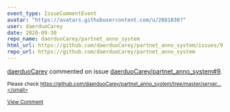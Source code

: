 ```yaml
---
event_type: IssueCommentEvent
avatar: "https://avatars.githubusercontent.com/u/2681830?"
user: daerduoCarey
date: 2020-09-30
repo_name: daerduoCarey/partnet_anno_system
html_url: https://github.com/daerduoCarey/partnet_anno_system/issues/9
repo_url: https://github.com/daerduoCarey/partnet_anno_system
---
```


<a href='https://github.com/daerduoCarey' target='_blank'>daerduoCarey</a> commented on issue <a href='https://github.com/daerduoCarey/partnet_anno_system/issues/9' target='_blank'>daerduoCarey/partnet_anno_system#9</a>.

<small>Please check https://github.com/daerduoCarey/partnet_anno_system/tree/master/server...</small>

<a href='https://github.com/daerduoCarey/partnet_anno_system/issues/9' target='_blank'>View Comment</a>
